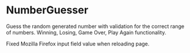 # NumberGuesser
Guess the random generated number with validation for the correct range of numbers.
Winning, Losing, Game Over, Play Again functionality.

Fixed Mozilla Firefox input field value when reloading page.
